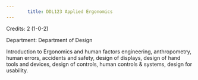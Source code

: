 ```yaml
---
        title: DDL123 Applied Ergonomics
---
```

Credits: 2 (1-0-2)

Department: Department of Design

Introduction to Ergonomics and human factors engineering, anthropometry, human errors, accidents and safety, design of displays, design of hand tools and devices, design of controls, human controls & systems, design for usability.